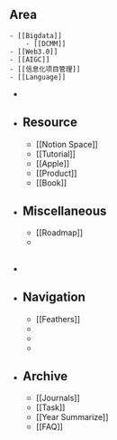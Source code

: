 ## Area
	- [[Bigdata]]
		- [[DCMM]]
	- [[Web3.0]]
	- [[AIGC]]
	- [[信息化项目管理]]
	- [[Language]]
-
- ## Resource
	- [[Notion Space]]
	- [[Tutorial]]
	- [[Apple]]
	- [[Product]]
	- [[Book]]
- ## Miscellaneous
	- [[Roadmap]]
	-
- ##
- ## Navigation
	- [[Feathers]]
	-
	-
	-
- ## Archive
	- [[Journals]]
	- [[Task]]
	- [[Year Summarize]]
	- [[FAQ]]